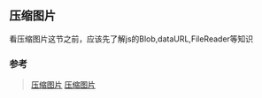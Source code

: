 ## 压缩图片
看压缩图片这节之前，应该先了解js的Blob,dataURL,FileReader等知识

### 参考
> [压缩图片](https://juejin.im/post/6844903510929063943)
> [压缩图片](https://segmentfault.com/a/1190000023486410)